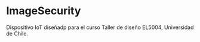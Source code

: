 # ImageSecurity
Dispositivo IoT diseñadp para el curso Taller de diseño EL5004,  Universidad de Chile.

